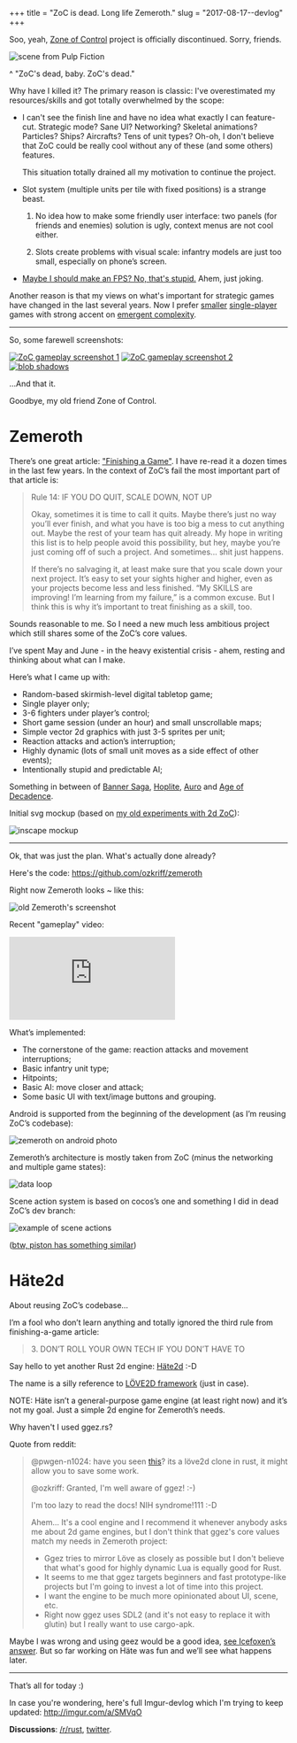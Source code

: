 +++
title = "ZoC is dead. Long life Zemeroth."
slug = "2017-08-17--devlog"
+++

Soo, yeah, [Zone of Control](https://github.com/ozkriff/zoc) project is
officially discontinued. Sorry, friends.

![scene from Pulp Fiction](zed.png)

^ "ZoC's dead, baby. ZoC's dead."

Why have I killed it? The primary reason is classic: I've overestimated
my resources/skills and got totally overwhelmed by the scope:

- I can't see the finish line and have no idea what exactly I can
  feature-cut. Strategic mode? Sane UI? Networking? Skeletal
  animations? Particles? Ships? Aircrafts? Tens of unit types? Oh-oh,
  I don't believe that ZoC could be really cool without any of these
  (and some others) features.

  This situation totally drained all my motivation to continue the project.

- Slot system (multiple units per tile with fixed positions) is a
  strange beast.

  1) No idea how to make some friendly user interface: two panels (for
  friends and enemies) solution is ugly, context menus are not cool
  either.

  2) Slots create problems with visual scale: infantry models are just too
  small, especially on phone’s screen.

- [Maybe I should make an FPS? No, that's stupid.](first-person.png) Ahem,
  just joking.

Another reason is that my views on what's important for strategic games
have changed in the last several years. Now I prefer
[smaller](http://keithburgun.net/videogames-are-broken-toys)
[single-player](http://keithburgun.net/the-default-number-of-players-is-one)
games with strong accent on [emergent
complexity](http://keithburgun.net/minimalism-vs-elegance).

------------------------------------------------------------------------

So, some farewell screenshots:

[![ZoC gameplay screenshot 1](zoc-screenshot-1-preview.png)](zoc-screenshot-1.png)
[![ZoC gameplay screenshot 2](zoc-screenshot-2-preview.png)](zoc-screenshot-2.png)
[![blob shadows](zoc-screenshot-3-preview.png)](zoc-screenshot-3.png)

...And that it.

Goodbye, my old friend Zone of Control.

Zemeroth
========

There’s one great article:
["Finishing a Game"](http://makegames.tumblr.com/post/1136623767/finishing-a-game).
I have re-read it a dozen times in the last few years. In the context of
ZoC’s fail the most important part of that article is:

> Rule 14: IF YOU DO QUIT, SCALE DOWN, NOT UP
>
> Okay, sometimes it is time to call it quits. Maybe there’s just no way
> you’ll ever finish, and what you have is too big a mess to cut
> anything out. Maybe the rest of your team has quit already. My hope in
> writing this list is to help people avoid this possibility, but hey,
> maybe you’re just coming off of such a project. And sometimes... shit
> just happens.
>
> If there’s no salvaging it, at least make sure that you scale down
> your next project. It’s easy to set your sights higher and higher,
> even as your projects become less and less finished. “My SKILLS are
> improving! I’m learning from my failure,” is a common excuse. But I
> think this is why it’s important to treat finishing as a skill, too.

Sounds reasonable to me. So I need a new much less ambitious project
which still shares some of the ZoC’s core values.

I’ve spent May and June - in the heavy existential crisis - ahem,
resting and thinking about what can I make.

Here’s what I came up with:

- Random-based skirmish-level digital tabletop game;
- Single player only;
- 3-6 fighters under player’s control;
- Short game session (under an hour) and small unscrollable maps;
- Simple vector 2d graphics with just 3-5 sprites per unit;
- Reaction attacks and action’s interruption;
- Highly dynamic (lots of small unit moves as a side effect of other
  events);
- Intentionally stupid and predictable AI;

Something in between of [Banner
Saga](http://store.steampowered.com/app/237990/The_Banner_Saga),
[Hoplite](https://play.google.com/store/apps/details?id=com.magmafortress.hoplite),
[Auro](http://store.steampowered.com/app/459680/Auro_A_MonsterBumping_Adventure/)
and [Age of
Decadence](http://store.steampowered.com/app/230070/The_Age_of_Decadence/).

Initial svg mockup (based on
[my old experiments with 2d ZoC](zoc-2d-experiments.png)):

![inscape mockup](zemeroth-inkscape-mockup.png)

------------------------------------------------------------------------

Ok, that was just the plan. What's actually done already?

Here's the code: <https://github.com/ozkriff/zemeroth>

Right now Zemeroth looks ~ like this:

![old Zemeroth's screenshot](zemeroth-old-screenshot.png)

Recent "gameplay" video:

<div class="youtube"><iframe frameborder="0" allowfullscreen src="https://www.youtube.com/embed/MVt_UOnmdKI?rel=0&showinfo=0"></iframe></div>

What’s implemented:

- The cornerstone of the game: reaction attacks and movement interruptions;
- Basic infantry unit type;
- Hitpoints;
- Basic AI: move closer and attack;
- Some basic UI with text/image buttons and grouping.

Android is supported from the beginning of the development (as I’m
reusing ZoC’s codebase):

![zemeroth on android photo](zemeroth-android.png)

Zemeroth’s architecture is mostly taken from ZoC (minus the networking
and multiple game states):

![data loop](data-loop.jpg)

Scene action system is based on cocos’s one and something I did in dead
ZoC’s dev branch:

![example of scene actions](scene-actions.png)

([btw, piston has something similar](https://docs.rs/piston2d-sprite/0.36.0/sprite/enum.Animation.html))

Häte2d
======

About reusing ZoC’s codebase...

I’m a fool who don’t learn anything and totally ignored the third rule
from finishing-a-game article:

> 3\. DON’T ROLL YOUR OWN TECH IF YOU DON’T HAVE TO

Say hello to yet another Rust 2d engine: [Häte2d](https://docs.rs/hate) :-D

The name is a silly reference to [LÖVE2D framework](https://love2d.org) (just in case).

NOTE: Häte isn’t a general-purpose game engine (at least right now) and
it’s not my goal. Just a simple 2d engine for Zemeroth’s needs.

Why haven't I used ggez.rs?

Quote from reddit:

> @pwgen-n1024: have you seen
> [this](https://www.reddit.com/r/rust/comments/6mg02o/ggez_a_rust_library_to_create_good_games_easily/)?
> its a löve2d clone in rust, it might allow you to save some work.
>
> @ozkriff: Granted, I'm well aware of ggez! :-)
>
> I'm too lazy to read the docs! NIH syndrome!111 :-D
>
> Ahem... It's a cool engine and I recommend it whenever anybody asks me
> about 2d game engines, but I don't think that ggez's core values match
> my needs in Zemeroth project:
>
> - Ggez tries to mirror Löve as closely as possible but I don't
>   believe that what's good for highly dynamic Lua is equally good
>   for Rust.
> - It seems to me that ggez targets beginners and fast prototype-like
>   projects but I'm going to invest a lot of time into this project.
> - I want the engine to be much more opinionated about UI, scene,
>   etc.
> - Right now ggez uses SDL2 (and it's not easy to replace it with
>   glutin) but I really want to use cargo-apk.

Maybe I was wrong and using geez would be a good idea,
[see Icefoxen’s answer](https://www.reddit.com/r/rust/comments/6nri26//dkbqtiu/).
But so far working on Häte was fun and we’ll see what happens later.

------------------------------------------------------------------------

That’s all for today :)

In case you're wondering, here's full Imgur-devlog which I'm trying to
keep updated: <http://imgur.com/a/SMVqO>

**Discussions**:
[/r/rust](https://www.reddit.com/r/rust/comments/6uar27/zoc_is_dead_long_life_zemeroth),
[twitter](https://twitter.com/ozkriff/status/898207059862319104).
